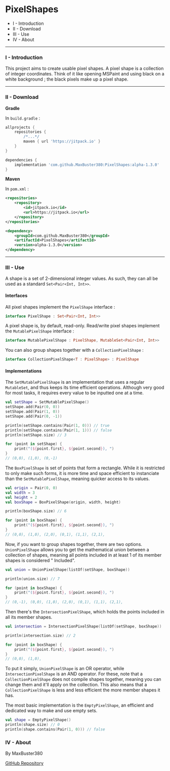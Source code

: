 # PixelShapes

- I - Introduction
- II - Download
- III - Use
- IV - About

---
### I - Introduction

This project aims to create usable pixel shapes. A pixel shape is a collection of integer coordinates. Think of it like opening MSPaint and using black on a white background ; the black pixels make up a pixel shape. 

---
### II - Download

__Gradle__

In `build.gradle` :

```gradle
allprojects {
	repositories {
		/*...*/
		maven { url 'https://jitpack.io' }
	}
}
```

```gradle
dependencies {
    implementation 'com.github.MaxBuster380:PixelShapes:alpha-1.3.0'
}
```

__Maven__

In `pom.xml` :
```xml
<repositories>
	<repository>
	    <id>jitpack.io</id>
	    <url>https://jitpack.io</url>
	</repository>
</repositories>
```

```xml
<dependency>
    <groupId>com.github.MaxBuster380</groupId>
    <artifactId>PixelShapes</artifactId>
    <version>alpha-1.3.0</version>
</dependency>
```

---
### III - Use

A shape is a set of 2-dimensional integer values. As such, they can all be used as a standard `Set<Pair<Int, Int>>`.

#### Interfaces

All pixel shapes implement the `PixelShape` interface :

```kotlin
interface PixelShape : Set<Pair<Int, Int>>
```

A pixel shape is, by default, read-only. Read/write pixel shapes implement the `MutablePixelShape` interface :

```kotlin
interface MutablePixelShape : PixelShape, MutableSet<Pair<Int, Int>>
```

You can also group shapes together with a `CollectionPixelShape` :

```kotlin
interface CollectionPixelShape<T : PixelShape> : PixelShape
```

#### Implementations

The `SetMutablePixelShape` is an implementation that uses a regular `MutableSet`, and thus keeps its time efficient
operations. Although very good for most tasks, it requires every value to be inputted one at a time.

```kotlin
val setShape = SetMutablePixelShape()
setShape.add(Pair(0, 0))
setShape.add(Pair(1, 0))
setShape.add(Pair(0, -1))

println(setShape.contains(Pair(1, 0))) // true
println(setShape.contains(Pair(1, 1))) // false
println(setShape.size) // 3

for (point in setShape) {
    print("(${point.first}, ${point.second}), ")
}
// (0,0), (1,0), (0,-1)
```

The `BoxPixelShape` is set of points that form a rectangle. While it is restricted to only make such forms, it is more
time and space efficient to instanciate than the `SetMutablePixelShape`, meaning quicker access to its values.

```kotlin
val origin = Pair(0, 0)
val width = 3
val height = 2
val boxShape = BoxPixelShape(origin, width, height)

println(boxShape.size) // 6

for (point in boxShape) {
    print("(${point.first}, ${point.second}), ")
}
// (0,0), (1,0), (2,0), (0,1), (1,1), (2,1),
```

Now, if you want to group shapes together, there are two options. `UnionPixelShape` allows you to get the mathematical
union between a collection of shapes, meaning all points included in at least 1 of its member shapes is considered "
Included".

```kotlin
val union = UnionPixelShape(listOf(setShape, boxShape))

println(union.size) // 7

for (point in boxShape) {
    print("(${point.first}, ${point.second}), ")
}
// (0,-1), (0,0), (1,0), (2,0), (0,1), (1,1), (2,1),
```

Then there's the `IntersectionPixelShape`, which holds the points included in all its member shapes.

```kotlin
val intersection = IntersectionPixelShape(listOf(setShape, boxShape))

println(intersection.size) // 2

for (point in boxShape) {
    print("(${point.first}, ${point.second}), ")
}
// (0,0), (1,0), 
```

To put it simply, `UnionPixelShape` is an OR operator, while `IntersectionPixelShape` is an AND operator.
For these, note that a `CollectionPixelShape` does not compile shapes together, meaning you can change them and it'll
apply on the collection. This also means that a `CollectionPixelShape` is less and less efficient the more member shapes
it has.

The most basic implementation is the `EmptyPixelShape`, an efficient and dedicated way to make and use empty sets.

```kotlin 
val shape = EmptyPixelShape()
println(shape.size) // 0
println(shape.contains(Pair(1, 0))) // false
```

### IV - About

By MaxBuster380

[GitHub Repository](https://github.com/MaxBuster380/PixelShapes)